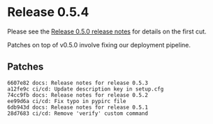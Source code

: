 # Release 0.5.4

Please see the [Release 0.5.0 release notes](v0_5_0.md) for details on the first cut.

Patches on top of v0.5.0 involve fixing our deployment pipeline.

## Patches
```
6607e82 docs: Release notes for release 0.5.3
a12fe9c ci/cd: Update description key in setup.cfg
74cc9fb docs: Release notes for release 0.5.2
ee99d6a ci/cd: Fix typo in pypirc file
6db943d docs: Release notes for release 0.5.1
28d7683 ci/cd: Remove 'verify' custom command
```
